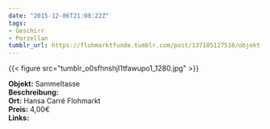 ```yaml
---
date: "2015-12-06T21:08:22Z"
tags:
- Geschirr
- Porzellan
tumblr_url: https://flohmarktfunde.tumblr.com/post/137105127518/objekt-sammeltasse-beschreibung-lorem-ipsum-ort
---
```

 {{< figure src="tumblr_o0sfhnshjI1tfawupo1_1280.jpg" >}}  

**Objekt:** Sammeltasse  
**Beschreibung:**   
**Ort:** Hansa Carré Flohmarkt  
**Preis:** 4,00€  
**Links:** 
